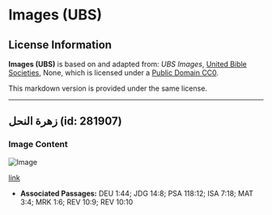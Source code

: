 # Images (UBS)

## License Information

**Images (UBS)** is based on and adapted from: _UBS Images_, [United Bible Societies](https://unitedbiblesocieties.org/), None, which is licensed under a [Public Domain CC0](https://creativecommons.org/public-domain/cc0/).

This markdown version is provided under the same license.



--------------------------------

## زهرة النحل (id: 281907)

### Image Content

![Image](https://cdn.aquifer.bible/aquifer-content/resources/Media/WEB-0068_beesflower.jpg)

[link](https://cdn.aquifer.bible/aquifer-content/resources/Media/WEB-0068_beesflower.jpg)

* **Associated Passages:** DEU 1:44; JDG 14:8; PSA 118:12; ISA 7:18; MAT 3:4; MRK 1:6; REV 10:9; REV 10:10

